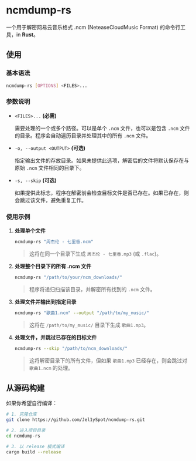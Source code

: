 # ncmdump-rs

一个用于解密网易云音乐格式 .ncm (NeteaseCloudMusic Format) 的命令行工具，in **Rust**。

## 使用

### 基本语法

```bash
ncmdump-rs [OPTIONS] <FILES>...
```

### 参数说明

* `<FILES>...` **(必需)**

  需要处理的一个或多个路径。可以是单个 `.ncm` 文件，也可以是包含 `.ncm` 文件的目录。程序会自动遍历目录并处理其中的所有 `.ncm` 文件。

* `-o, --output <OUTPUT>` **(可选)**

  指定输出文件的存放目录。如果未提供此选项，解密后的文件将默认保存在与原始 `.ncm` 文件相同的目录下。

* `-s, --skip` **(可选)**

  如果提供此标志，程序在解密前会检查目标文件是否已存在。如果已存在，则会跳过该文件，避免重复工作。

### 使用示例

1.  **处理单个文件**

    ```bash
    ncmdump-rs "周杰伦 - 七里香.ncm"
    ```

    > 这将在同一个目录下生成 `周杰伦 - 七里香.mp3` (或 `.flac`)。

2.  **处理整个目录下的所有 .ncm 文件**

    ```bash
    ncmdump-rs "/path/to/your/ncm_downloads/"
    ```

    > 程序将递归扫描该目录，并解密所有找到的 `.ncm` 文件。

3.  **处理文件并输出到指定目录**

    ```bash
    ncmdump-rs "歌曲1.ncm" --output "/path/to/my_music/"
    ```

    > 这将在 `/path/to/my_music/` 目录下生成 `歌曲1.mp3`。

4.  **处理文件，并跳过已存在的目标文件**

    ```bash
    ncmdump-rs --skip "/path/to/ncm_downloads/"
    ```

    > 这将解密目录下的所有文件，但如果 `歌曲1.mp3` 已经存在，则会跳过对 `歌曲1.ncm` 的处理。

## 从源码构建

如果你希望自行编译：

```bash
# 1. 克隆仓库
git clone https://github.com/Jel1ySpot/ncmdump-rs.git

# 2. 进入项目目录
cd ncmdump-rs

# 3. 以 release 模式编译
cargo build --release
```

